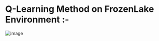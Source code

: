 # Q-Learning Method on FrozenLake Environment :- 

![image](https://user-images.githubusercontent.com/76057253/141752578-33efedc0-ae80-4505-b605-d142d80ec8cf.png)
